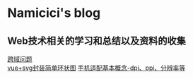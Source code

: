 # Namicici's blog  

## Web技术相关的学习和总结以及资料的收集  

[跨域问题](https://github.com/Namicici/web-tech/blob/master/cross-domain/crossDomain.md)  
[vue+svg封装简单环状图](https://github.com/Namicici/web-tech/blob/master/svg/svgChart.md)
[手机适配基本概念-dpi、ppi、分辨率等](https://github.com/Namicici/web-tech/blob/master/adaptive/adaptive-basic.md)
